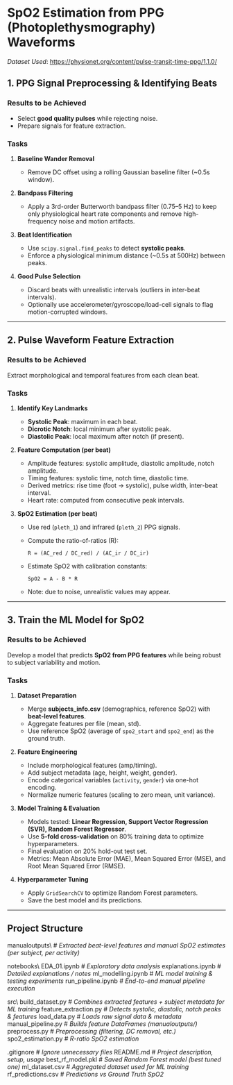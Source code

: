 # SpO2 Estimation from PPG (Photoplethysmography) Waveforms
*Dataset Used*: https://physionet.org/content/pulse-transit-time-ppg/1.1.0/

## 1. PPG Signal Preprocessing & Identifying Beats

### Results to be Achieved
- Select **good quality pulses** while rejecting noise.
- Prepare signals for feature extraction.

### Tasks
1. **Baseline Wander Removal**
   - Remove DC offset using a rolling Gaussian baseline filter (~0.5s window).

2. **Bandpass Filtering**
   - Apply a 3rd-order Butterworth bandpass filter (0.75–5 Hz) to keep only physiological heart rate components and remove high-frequency noise and motion artifacts.

3. **Beat Identification**
   - Use `scipy.signal.find_peaks` to detect **systolic peaks**.
   - Enforce a physiological minimum distance (~0.5s at 500Hz) between peaks.

4. **Good Pulse Selection**
   - Discard beats with unrealistic intervals (outliers in inter-beat intervals).
   - Optionally use accelerometer/gyroscope/load-cell signals to flag motion-corrupted windows.

---

## 2. Pulse Waveform Feature Extraction

### Results to be Achieved
Extract morphological and temporal features from each clean beat.

### Tasks
1. **Identify Key Landmarks**
   - **Systolic Peak**: maximum in each beat.
   - **Dicrotic Notch**: local minimum after systolic peak.
   - **Diastolic Peak**: local maximum after notch (if present).

2. **Feature Computation (per beat)**
   - Amplitude features: systolic amplitude, diastolic amplitude, notch amplitude.
   - Timing features: systolic time, notch time, diastolic time.
   - Derived metrics: rise time (foot → systolic), pulse width, inter-beat interval.
   - Heart rate: computed from consecutive peak intervals.

3. **SpO2 Estimation (per beat)**
   - Use red (`pleth_1`) and infrared (`pleth_2`) PPG signals.
   - Compute the ratio-of-ratios (R):

     ```
     R = (AC_red / DC_red) / (AC_ir / DC_ir)
     ```

   - Estimate SpO2 with calibration constants:

     ```
     SpO2 = A - B * R
     ```

   - Note: due to noise, unrealistic values may appear.

---

## 3. Train the ML Model for SpO2

### Results to be Achieved
Develop a model that predicts **SpO2 from PPG features** while being robust to subject variability and motion.

### Tasks
1. **Dataset Preparation**
   - Merge **subjects_info.csv** (demographics, reference SpO2) with **beat-level features**.
   - Aggregate features per file (mean, std).
   - Use reference SpO2 (average of `spo2_start` and `spo2_end`) as the ground truth.

2. **Feature Engineering**
   - Include morphological features (amp/timing).
   - Add subject metadata (age, height, weight, gender).
   - Encode categorical variables (`activity`, `gender`) via one-hot encoding.
   - Normalize numeric features (scaling to zero mean, unit variance).

3. **Model Training & Evaluation**
   - Models tested: **Linear Regression, Support Vector Regression (SVR), Random Forest Regressor**.
   - Use **5-fold cross-validation** on 80% training data to optimize hyperparameters.
   - Final evaluation on 20% hold-out test set.
   - Metrics: Mean Absolute Error (MAE), Mean Squared Error (MSE), and Root Mean Squared Error (RMSE).

4. **Hyperparameter Tuning**
   - Apply `GridSearchCV` to optimize Random Forest parameters.
   - Save the best model and its predictions.

---

## Project Structure

manualoutputs\\                \# *Extracted beat-level features and manual SpO2 estimates (per subject, per activity)*

notebooks\\
  EDA_01.ipynb                 \# *Exploratory data analysis*
  explanations.ipynb           \# *Detailed explanations / notes*
  ml_modelling.ipynb           \# *ML model training & testing experiments*
  run_pipeline.ipynb           \# *End-to-end manual pipeline execution*

src\\
  build_dataset.py             \# *Combines extracted features + subject metadata for ML training*
  feature_extraction.py        \# *Detects systolic, diastolic, notch peaks & features*
  load_data.py                 \# *Loads raw signal data & metadata*
  manual_pipeline.py           \# *Builds feature DataFrames (manualoutputs/)*
  preprocess.py                \# *Preprocessing (filtering, DC removal, etc.)*
  spo2_estimation.py           \# *R-ratio SpO2 estimation*

.gitignore                     \# *Ignore unnecessary files*
README.md                      \# *Project description, setup, usage*
best_rf_model.pkl              \# *Saved Random Forest model (best tuned one)*
ml_dataset.csv                 \# *Aggregated dataset used for ML training*
rf_predictions.csv             \# *Predictions vs Ground Truth SpO2*
